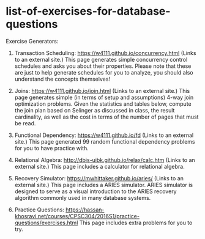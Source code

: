 # list-of-exercises-for-database-questions

Exercise Generators:

1. Transaction Scheduling: https://w4111.github.io/concurrency.html (Links to an external site.) 
This page generates simple concurrency control schedules and asks you about their properties. Please note that these are just to help generate schedules for you to analyze, you should also understand the concepts themselves!

2. Joins: https://w4111.github.io/join.html (Links to an external site.) 
This page generates simple (in terms of setup and assumptions) 4-way join optimization problems. Given the statistics and tables below, compute the join plan based on Selinger as discussed in class, the result cardinality, as well as the cost in terms of the number of pages that must be read.

3. Functional Dependency: https://w4111.github.io/fd (Links to an external site.)
This page generated 99 random functional dependency problems for you to have practice with.

4. Relational Algebra: http://dbis-uibk.github.io/relax/calc.htm (Links to an external site.) 
This page includes a calculator for relational algebra.

5. Recovery Simulator: https://mwhittaker.github.io/aries/ (Links to an external site.) 
This page includes a ARIES simulator. ARIES simulator is designed to serve as a visual introduction to the ARIES recovery algorithm commonly used in many database systems.

6. Practice Questions: https://hassan-khosravi.net/courses/CPSC304/2016S1/practice-questions/exercises.html 
This page includes extra problems for you to try.
